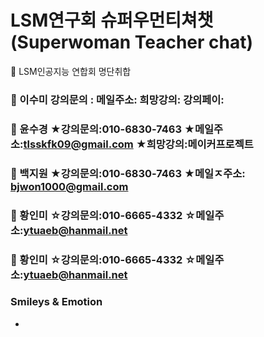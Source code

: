 # LSM연구회 슈퍼우먼티쳐챗(Superwoman Teacher chat)


🏤 LSM인공지능 연합회 명단취합


###  👸 이수미 강의문의 :               메일주소:                    희망강의:                  강의페이: 

###  👸 윤수경  ★강의문의:010-6830-7463    ★메일주소:tlsskfk09@gmail.com   ★희망강의:메이커프로젝트   
 
### 👸 백지원 ★강의문의:010-6830-7463 ★메일ㅈ주소: bjwon1000@gmail.com    

### 👸 황인미  ☆강의문의:010-6665-4332    ☆메일주소:ytuaeb@hanmail.net 

### 👸 황인미  ☆강의문의:010-6665-4332    ☆메일주소:ytuaeb@hanmail.net 

### Smileys & Emotion

- [Face Smiling]:grinning: 
 



